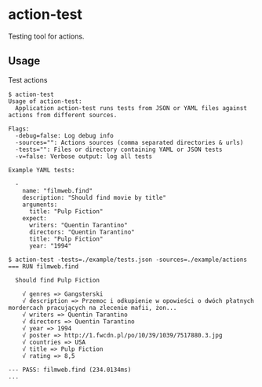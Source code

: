 # action-test

Testing tool for actions.

## Usage

Test actions
	
	$ action-test
	Usage of action-test:
	  Application action-test runs tests from JSON or YAML files against actions from different sources.

	Flags:
	  -debug=false: Log debug info
	  -sources="": Actions sources (comma separated directories & urls)
	  -tests="": Files or directory containing YAML or JSON tests
	  -v=false: Verbose output: log all tests

	Example YAML tests:

	  -
	    name: "filmweb.find"
	    description: "Should find movie by title"
	    arguments:
	      title: "Pulp Fiction"
	    expect:
	      writers: "Quentin Tarantino"
	      directors: "Quentin Tarantino"
	      title: "Pulp Fiction"
	      year: "1994"

	$ action-test -tests=./example/tests.json -sources=./example/actions
	=== RUN filmweb.find

	  Should find Pulp Fiction

	    √ genres => Gangsterski
	    √ description => Przemoc i odkupienie w opowieści o dwóch płatnych mordercach pracujących na zlecenie mafii, żon...
	    √ writers => Quentin Tarantino
	    √ directors => Quentin Tarantino
	    √ year => 1994
	    √ poster => http://1.fwcdn.pl/po/10/39/1039/7517880.3.jpg
	    √ countries => USA
	    √ title => Pulp Fiction
	    √ rating => 8,5

	--- PASS: filmweb.find (234.0134ms)
	...
